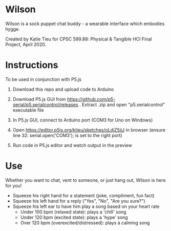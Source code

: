 # Wilson
Wilson is a sock puppet chat buddy - a wearable interface which embodies hygge.

Created by Katie Tieu for CPSC 599.88: Physical & Tangible HCI Final Project, April 2020.

# Instructions
To be used in conjunction with P5.js

1. Download this repo and upload code to Arduino

2. Download P5.js GUI from https://github.com/p5-serial/p5.serialcontrol/releases . Extract .zip and open "p5.serialcontrol" executable file

3. In P5.js GUI, connect to Arduino port (COM3 for Uno on Windows)

4. Open https://editor.p5js.org/ktieu/sketches/oLdjZ5iiJ in browser (ensure line 32: serial.open('COM3'); is set to the right port)

5. Run code in P5.js editor and watch output in the preview

# Use

Whether you want to chat, vent to someone, or just hang out, Wilson is here for you!
- Squeeze his right hand for a statement (joke, compliment, fun fact)
- Squeeze his left hand for a reply ("Yes", "No", "Are you sure?")
- Squeeze his left ear to have him play a song based on your heart rate
  - Under 100 bpm (relaxed state): plays a 'chill' song
  - Under 120 bpm (excited state): plays a 'hype' song
  - Over 120 bpm (overexcited/distressed): plays a calming song
